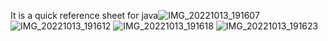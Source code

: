 It is a quick reference sheet for java![IMG_20221013_191607](https://user-images.githubusercontent.com/87909995/195614498-1bf804d4-fb00-4ce8-b9ec-1e0a1d80c2e1.jpg)
![IMG_20221013_191612](https://user-images.githubusercontent.com/87909995/195614639-d5c170ff-3fd2-46e2-bdb1-e23df6171672.jpg)
![IMG_20221013_191618](https://user-images.githubusercontent.com/87909995/195614889-75ec144b-c062-4ee4-931e-9e8e70d1b39c.jpg)
![IMG_20221013_191623](https://user-images.githubusercontent.com/87909995/195615062-be952222-6724-44ab-b055-36eb6ab12701.jpg)
